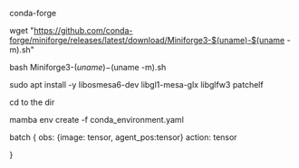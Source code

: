 conda-forge

wget "https://github.com/conda-forge/miniforge/releases/latest/download/Miniforge3-$(uname)-$(uname -m).sh"

bash Miniforge3-$(uname)-$(uname -m).sh



sudo apt install -y libosmesa6-dev libgl1-mesa-glx libglfw3 patchelf

cd to the dir

mamba env create -f conda_environment.yaml



batch 
{
obs: {image: tensor, agent_pos:tensor}
action: tensor

}